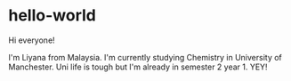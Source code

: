 # hello-world
Hi everyone!

I'm Liyana from Malaysia. I'm currently studying Chemistry in University of Manchester.
Uni life is tough but I'm already in semester 2 year 1. YEY!
